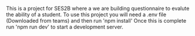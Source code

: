 This is a project for SES2B where a we are building questionnaire to evalute the ability of a student.
To use this project you will need a .env file (Downloaded from teams) and then run 'npm install'
Once this is complete run 'npm run dev' to start a development server.
